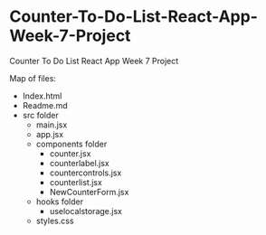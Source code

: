 # Counter-To-Do-List-React-App-Week-7-Project
Counter To Do List React App Week 7 Project

Map of files: 
* Index.html
* Readme.md
* src folder
    * main.jsx
    * app.jsx
    * components folder
        * counter.jsx
        * counterlabel.jsx
        * countercontrols.jsx
        * counterlist.jsx
        * NewCounterForm.jsx
    * hooks folder
        * uselocalstorage.jsx
    * styles.css   
